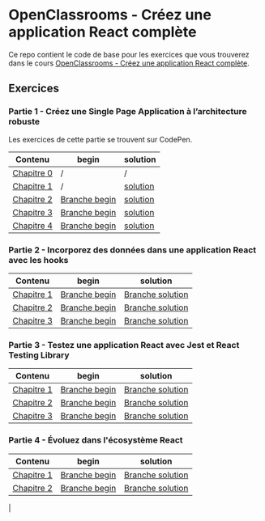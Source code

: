 # OpenClassrooms - Créez une application React complète

Ce repo contient le code de base pour les exercices que vous trouverez dans le cours [OpenClassrooms - Créez une application React complète](https://openclassrooms.com/fr/courses/7150606-creez-une-application-react-complete).

## Exercices

### Partie 1 - Créez une Single Page Application à l’architecture robuste

Les exercices de cette partie se trouvent sur CodePen.

| Contenu                                                                                                                                     | begin                                                                     | solution                                                       |
| ------------------------------------------------------------------------------------------------------------------------------------------- | ------------------------------------------------------------------------- | -------------------------------------------------------------- |
| [Chapitre 0](https://openclassrooms.com/fr/courses/7150606-creez-une-application-react-complete/7254167-tirez-le-maximum-de-ce-cours)                         | /                                                                         | /                                                              |
| [Chapitre 1](https://openclassrooms.com/fr/courses/7150606-creez-une-application-react-complete/7254405-architecturez-votre-projet)                      | / | [solution](https://github.com/OpenClassrooms-Student-Center/7150606-React-intermediaire/tree/P1C1-solution) |
| [Chapitre 2](https://openclassrooms.com/fr/courses/7150606-creez-une-application-react-complete/7254735-transformez-votre-application-en-single-page-application-avec-react-router) | [Branche begin](https://github.com/OpenClassrooms-Student-Center/7150606-React-intermediaire/tree/P1C2-begin) | [solution](https://github.com/OpenClassrooms-Student-Center/7150606-React-intermediaire/tree/P1C2-solution) |
| [Chapitre 3](https://openclassrooms.com/fr/courses/7150606-creez-une-application-react-complete/7254949-indiquez-les-types-de-vos-props-avec-les-proptypes) | [Branche begin](https://github.com/OpenClassrooms-Student-Center/7150606-React-intermediaire/tree/P1C3-begin) | [solution](https://github.com/OpenClassrooms-Student-Center/7150606-React-intermediaire/tree/P1C3-solution) |
| [Chapitre 4](https://openclassrooms.com/fr/courses/7150606-creez-une-application-react-complete/7255266-scopez-votre-css-avec-styled-components) | [Branche begin](https://github.com/OpenClassrooms-Student-Center/7150606-React-intermediaire/tree/P1C4-begin) | [solution](https://github.com/OpenClassrooms-Student-Center/7150606-React-intermediaire/tree/P1C4-solution) |

### Partie 2 - Incorporez des données dans une application React avec les hooks

| Contenu                                                                                                                                                    | begin                                                                                                                                                                                                             | solution                                                                                                                                                                                                                      |
| ---------------------------------------------------------------------------------------------------------------------------------------------------------- | ----------------------------------------------------------------------------------------------------------------------------------------------------------------------------------------------------------------- | ----------------------------------------------------------------------------------------------------------------------------------------------------------------------------------------------------------------------------- |
| [Chapitre 1](https://openclassrooms.com/fr/courses/7150606-creez-une-application-react-complete/7255783-exploitez-vos-connaissances-de-usestate-et-useeffect-pour-effectuer-des-calls-api)                                     | [Branche begin](https://github.com/OpenClassrooms-Student-Center/7150606-React-intermediaire/tree/P2C1-begin)                                                                                                                                                                                                                  | [Branche solution](https://github.com/OpenClassrooms-Student-Center/7150606-React-intermediaire/tree/P2C1-solution)                                                                                                            |
| [Chapitre 2](https://openclassrooms.com/fr/courses/7150606-creez-une-application-react-complete/7256029-partagez-vos-donnees-avec-le-contexte-et-usecontext)                    | [Branche begin](https://github.com/OpenClassrooms-Student-Center/7150606-React-intermediaire/tree/P2C2-begin)                                                                                                      | [Branche solution](https://github.com/OpenClassrooms-Student-Center/7150606-React-intermediaire/tree/P2C2-solution)                                                                                                            |
| [Chapitre 3](https://openclassrooms.com/fr/courses/7150606-creez-une-application-react-complete/7256220-allez-plus-loin-avec-les-hooks) | [Branche begin](https://github.com/OpenClassrooms-Student-Center/7150606-React-intermediaire/tree/P2C3-begin)                                                                                                      | [Branche solution](https://github.com/OpenClassrooms-Student-Center/7150606-React-intermediaire/tree/P2C3-solution)                                                                                                            |

### Partie 3 - Testez une application React avec Jest et React Testing Library

| Contenu                                                                                                                                 | begin                                                                                                        | solution                                                                                                           |
| --------------------------------------------------------------------------------------------------------------------------------------- | ------------------------------------------------------------------------------------------------------------ | ------------------------------------------------------------------------------------------------------------------ |
| [Chapitre 1](https://openclassrooms.com/fr/courses/7150606-creez-une-application-react-complete/7256627-decouvrez-la-base-des-tests-dans-react-avec-jest)  | [Branche begin](https://github.com/OpenClassrooms-Student-Center/7150606-React-intermediaire/tree/P3C1-begin) | [Branche solution](https://github.com/OpenClassrooms-Student-Center/7150606-React-intermediaire/tree/P3C1-solution) |
| [Chapitre 2](https://openclassrooms.com/fr/courses/7150606-creez-une-application-react-complete/7256829-testez-vos-composants-avec-react-testing-library) | [Branche begin](https://github.com/OpenClassrooms-Student-Center/7150606-React-intermediaire/tree/P3C2-begin) | [Branche solution](https://github.com/OpenClassrooms-Student-Center/7150606-React-intermediaire/tree/P3C2-solution) |
| [Chapitre 3](https://openclassrooms.com/fr/courses/7150606-creez-une-application-react-complete/7257071-allez-plus-loin-dans-vos-tests)             | [Branche begin](https://github.com/OpenClassrooms-Student-Center/7150606-React-intermediaire/tree/P3C3-begin) | [Branche solution](https://github.com/OpenClassrooms-Student-Center/7150606-React-intermediaire/tree/P3C3-solution) |

### Partie 4 - Évoluez dans l'écosystème React

| Contenu                                                                                                       | begin | solution |
| ------------------------------------------------------------------------------------------------------------- | ----- | -------- |
| [Chapitre 1](https://openclassrooms.com/fr/courses/7150606-creez-une-application-react-complete/7257571-apprivoisez-les-anciennes-syntaxes-de-react) | [Branche begin](https://github.com/OpenClassrooms-Student-Center/7150606-React-intermediaire/tree/P4C1-begin)     | [Branche solution](https://github.com/OpenClassrooms-Student-Center/7150606-React-intermediaire/tree/P4C1-solution)       |
| [Chapitre 2](https://openclassrooms.com/fr/courses/7150606-creez-une-application-react-complete/7257793-affichez-les-donnees-dune-api-dans-un-composant-classe) | [Branche begin](https://github.com/OpenClassrooms-Student-Center/7150606-React-intermediaire/tree/P4C2-begin) | [Branche solution](https://github.com/OpenClassrooms-Student-Center/7150606-React-intermediaire/tree/P4C2-solution) |
|